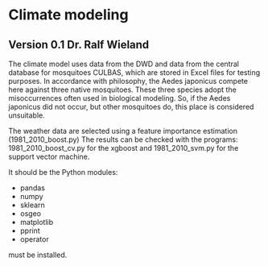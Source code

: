# Climate modeling
## Version 0.1 Dr. Ralf Wieland

The climate model uses data from the DWD and data from the central database for mosquitoes CULBAS, which are stored in Excel files for testing purposes. In accordance with philosophy, the Aedes japonicus compete here against three native mosquitoes. These three species adopt the misoccurrences often used in biological modeling. So, if the Aedes japonicus did not occur, but other mosquitoes do, this place is considered unsuitable. 

The weather data are selected using a feature importance estimation (1981_2010_boost.py) The results can be checked with the programs: 1981_2010_boost_cv.py for the xgboost and 1981_2010_svm.py for the support vector machine.

It should be the Python modules:

* pandas 
* numpy 
* sklearn
* osgeo 
* matplotlib
* pprint
* operator

must be installed.
